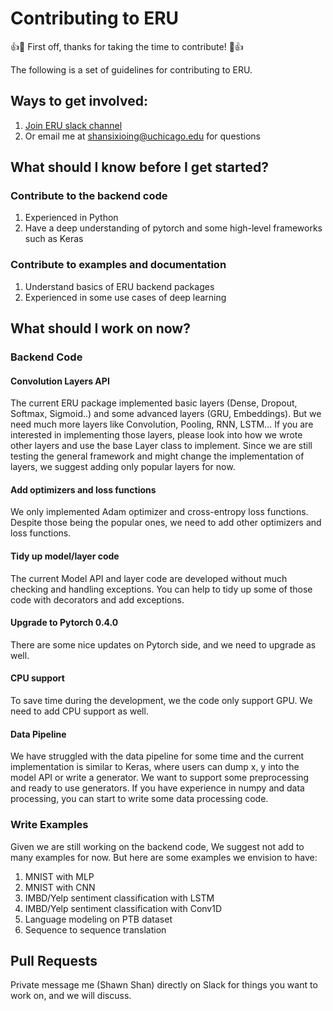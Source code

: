 # Contributing to ERU
:+1::tada: First off, thanks for taking the time to contribute! :tada::+1:

The following is a set of guidelines for contributing to ERU. 

## Ways to get involved: 
1. [Join ERU slack channel](https://join.slack.com/t/eru-framework/shared_invite/enQtMzU0NjY2NjI0NTYxLTAzN2YwOThmNzQ1MzBjZDU4MWRhMjFjMzNmNTkxZDMzZDIxZGQzZWZiNmE0MzI0MzVjN2ZhMWNiYWJiMzI4OTI)
2. Or email me at shansixioing@uchicago.edu for questions

## What should I know before I get started?
### Contribute to the backend code
1. Experienced in Python
2. Have a deep understanding of pytorch and some high-level frameworks such as Keras
### Contribute to examples and documentation
1. Understand basics of ERU backend packages
2. Experienced in some use cases of deep learning

## What should I work on now?
### Backend Code
#### Convolution Layers API
The current ERU package implemented basic layers (Dense, Dropout, Softmax, Sigmoid..) and some advanced layers (GRU, Embeddings). But we need much more layers like Convolution, Pooling, RNN, LSTM... If you are interested in implementing those layers, please look into how we wrote other layers and use the base Layer class to implement. 
Since we are still testing the general framework and might change the implementation of layers, we suggest adding only popular layers for now. 

#### Add optimizers and loss functions
We only implemented Adam optimizer and cross-entropy loss functions. Despite those being the popular ones, we need to add other optimizers and loss functions. 

#### Tidy up model/layer code
The current Model API and layer code are developed without much checking and handling exceptions. You can help to tidy up some of those code with decorators and add exceptions. 

#### Upgrade to Pytorch 0.4.0
There are some nice updates on Pytorch side, and we need to upgrade as well. 

#### CPU support
To save time during the development, we the code only support GPU. We need to add CPU support as well. 

#### Data Pipeline
We have struggled with the data pipeline for some time and the current implementation is similar to Keras, where users can dump x, y into the model API or write a generator. We want to support some preprocessing and ready to use generators. 
If you have experience in numpy and data processing, you can start to write some data processing code. 

### Write Examples
Given we are still working on the backend code, We suggest not add to many examples for now. But here are some examples we envision to have:
1. MNIST with MLP
2. MNIST with CNN
3. IMBD/Yelp sentiment classification with LSTM
4. IMBD/Yelp sentiment classification with Conv1D
5. Language modeling on PTB dataset
6. Sequence to sequence translation

## Pull Requests
Private message me (Shawn Shan) directly on Slack for things you want to work on, and we will discuss. 
